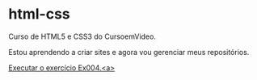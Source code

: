 # html-css
Curso de HTML5 e CSS3 do CursoemVideo.

Estou aprendendo a criar sites e agora vou gerenciar meus repositórios.

<a href="https://renan-marc.github.io/HTML-CSS/Exercicios/Ex004/index4ico.html"> Executar o exercício Ex004.<a\>